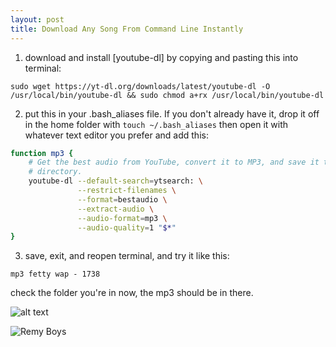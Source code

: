 ```yaml
---
layout: post
title: Download Any Song From Command Line Instantly
---
```


1. download and install [youtube-dl] by copying and pasting this into terminal:

```
sudo wget https://yt-dl.org/downloads/latest/youtube-dl -O /usr/local/bin/youtube-dl && sudo chmod a+rx /usr/local/bin/youtube-dl
```

2. put this in your .bash_aliases file.  If you don't already have it, drop it off in the home folder with ```touch ~/.bash_aliases``` then open it with whatever text editor you prefer and add this:

```bash
function mp3 {
    # Get the best audio from YouTube, convert it to MP3, and save it to the current
    # directory.
    youtube-dl --default-search=ytsearch: \
               --restrict-filenames \
               --format=bestaudio \
               --extract-audio \
               --audio-format=mp3 \
               --audio-quality=1 "$*"
}
```

3. save, exit, and reopen terminal, and try it like this:

```mp3 fetty wap - 1738 ```

check the folder you're in now, the mp3 should be in there.

![alt text](https://github.com/adam-p/markdown-here/raw/master/src/common/images/icon48.png "Logo Title Text 1")

![Remy Boys](http://i.giphy.com/6DGdl9irxUnba.gif)
